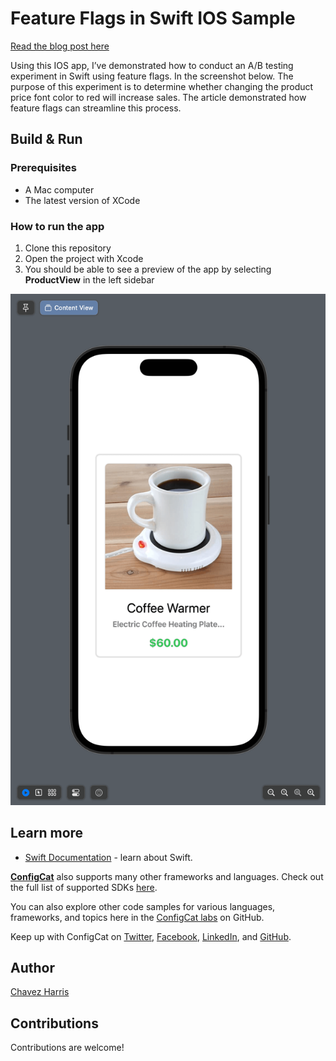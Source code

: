 # Feature Flags in Swift IOS Sample

[Read the blog post here](https://configcat.com/blog/)

Using this IOS app, I’ve demonstrated how to conduct an A/B testing experiment in Swift using feature flags. In the screenshot below. The purpose of this experiment is to determine whether changing the product price font color to red will increase sales. The article demonstrated how feature flags can streamline this process.

## Build & Run

### Prerequisites

- A Mac computer
- The latest version of XCode

### How to run the app

1. Clone this repository
2. Open the project with Xcode
3. You should be able to see a preview of the app by selecting **ProductView** in the left sidebar

![Screenshot of sample app](./screenshot.png)

## Learn more

- [Swift Documentation](https://developer.apple.com/swift/) - learn about Swift.

[**ConfigCat**](https://configcat.com) also supports many other frameworks and languages. Check out the full list of supported SDKs [here](https://configcat.com/docs/sdk-reference/overview/).

You can also explore other code samples for various languages, frameworks, and topics here in the [ConfigCat labs](https://github.com/configcat-labs) on GitHub.

Keep up with ConfigCat on [Twitter](https://twitter.com/configcat), [Facebook](https://www.facebook.com/configcat), [LinkedIn](https://www.linkedin.com/company/configcat/), and [GitHub](https://github.com/configcat).

## Author

[Chavez Harris](https://github.com/codedbychavez)

## Contributions

Contributions are welcome!
